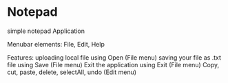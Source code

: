 # Notepad
simple notepad Application

Menubar elements: File, Edit, Help

Features:
uploading local file using Open (File menu)
saving your file as .txt file using Save (File menu)
Exit the application using Exit (File menu)
Copy, cut, paste, delete, selectAll, undo (Edit menu)
